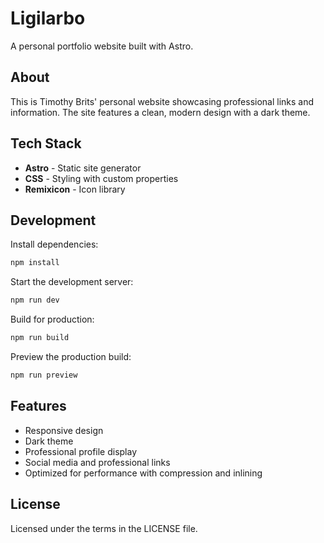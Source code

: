 # Ligilarbo

A personal portfolio website built with Astro.

## About

This is Timothy Brits' personal website showcasing professional links and information. The site features a clean, modern design with a dark theme.

## Tech Stack

- **Astro** - Static site generator
- **CSS** - Styling with custom properties
- **Remixicon** - Icon library

## Development

Install dependencies:
```bash
npm install
```

Start the development server:
```bash
npm run dev
```

Build for production:
```bash
npm run build
```

Preview the production build:
```bash
npm run preview
```

## Features

- Responsive design
- Dark theme
- Professional profile display
- Social media and professional links
- Optimized for performance with compression and inlining

## License

Licensed under the terms in the LICENSE file.
